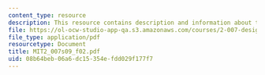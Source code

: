 ```yaml
---
content_type: resource
description: This resource contains description and information about the format delivery.
file: https://ol-ocw-studio-app-qa.s3.amazonaws.com/courses/2-007-design-and-manufacturing-i-spring-2009/08b64beb06a6dc15354efdd029f177f7_MIT2_007s09_f02.pdf
file_type: application/pdf
resourcetype: Document
title: MIT2_007s09_f02.pdf
uid: 08b64beb-06a6-dc15-354e-fdd029f177f7
---
```

